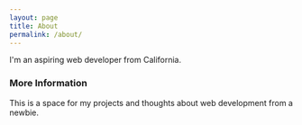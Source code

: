 ```yaml
---
layout: page
title: About
permalink: /about/
---
```


I'm an aspiring web developer from California. 
### More Information

This is a space for my projects and thoughts about web development from a newbie. 
